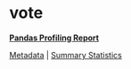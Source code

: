 # vote

[**Pandas Profiling Report**](https://epistasislab.github.io/penn-ml-benchmarks/profile/vote.html)

[Metadata](metadata.yaml) | [Summary Statistics](summary_stats.tsv)
